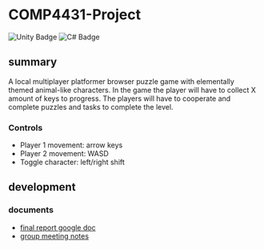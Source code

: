 ﻿# COMP4431-Project

![Unity Badge](https://img.shields.io/badge/Unity-000?logo=unity&logoColor=fff&style=for-the-badge)
![C# Badge](https://img.shields.io/badge/C%23-512BD4?logo=csharp&logoColor=fff&style=for-the-badge)


## summary 

A local multiplayer platformer browser puzzle game with elementally themed animal-like characters.
In the game the player will have to collect X amount of keys to progress.
The players will have to cooperate and complete puzzles and tasks to complete the level.

### Controls

- Player 1 movement: arrow keys
- Player 2 movement: WASD
- Toggle character: left/right shift

## development

### documents

- [final report google doc](https://docs.google.com/document/d/18fczOi32C0eiQCZjbw5nLrBtizW49w1Py0UXJUW6lBw/edit?usp=sharing)
- [group meeting notes](https://docs.google.com/document/d/18fczOi32C0eiQCZjbw5nLrBtizW49w1Py0UXJUW6lBw/edit?usp=sharing)
